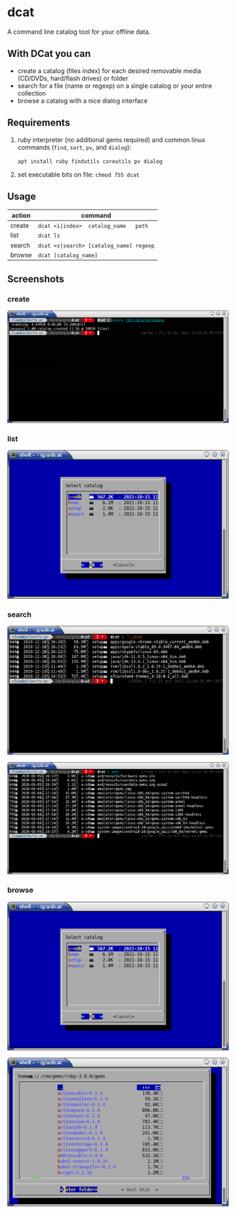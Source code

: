 # dcat

A command line catalog tool for your offline data.

## With DCat you can

* create a catalog (files index) for each desired removable media (CD/DVDs, hard/flash drives) or folder
* search for a file (name or regexp) on a single catalog or your entire collection
* browse a catalog with a nice dialog interface

## Requirements

1. ruby interpreter (no additional gems required) and common linux commands (`find`, `sort`, `pv`, and `dialog`):
   
   `apt install ruby findutils coreutils pv dialog`
2. set executable bits on file: `chmod 755 dcat`

## Usage

| action | command |
|--------|---------|
| create | `dcat <i\|index>  catalog_name   path` |
| list   | `dcat ls` |
| search | `dcat <s\|search> [catalog_name] regexp` |
| browse | `dcat [catalog_name]` |

## Screenshots

### create
![create](/sshots/create.png?raw=true "create a catalog")

### list
![list](/sshots/browse-list.png?raw=true "list created catalogues")

### search
![search1](/sshots/search1.png?raw=true "search in catalogues")

![search2](/sshots/search2.png?raw=true "search in catalogues")

### browse
![browse1](/sshots/browse-list.png?raw=true "browse - list of catalogues")

![browse2](/sshots/browse-catalog.png?raw=true "browse a catalog")
